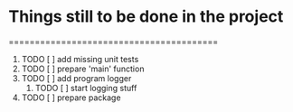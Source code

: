 # Things still to be done in the project
========================================

1. TODO [ ] add missing unit tests
2. TODO [ ] prepare 'main' function
3. TODO [ ] add program logger
    1. TODO [ ] start logging stuff
4. TODO [ ] prepare package
